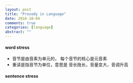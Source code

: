 ```yaml
---
layout: post
title: "Prosody in Language"
date: 2016-10-04
comments: true
categories: [language]
abstract: ""
---
```

#### word stress
  -  音节是由音素为单元的， 每个音节的核心是元音素  
  -  重读是指音节为单位，意思是 音长拖长，音量变大，音调升高  

#### sentence stress 
